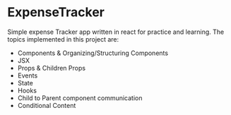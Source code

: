 ﻿# ExpenseTracker
Simple expense Tracker app written in react for practice and learning.
The topics implemented in this project are:

* Components & Organizing/Structuring Components
* JSX
* Props & Children Props
* Events
* State
* Hooks
* Child to Parent component communication
* Conditional Content
